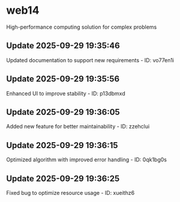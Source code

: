 # web14
High-performance computing solution for complex problems

## Update 2025-09-29 19:35:46
Updated documentation to support new requirements - ID: vo77en1i


## Update 2025-09-29 19:35:56
Enhanced UI to improve stability - ID: p13dbmxd


## Update 2025-09-29 19:36:05
Added new feature for better maintainability - ID: zzehclui


## Update 2025-09-29 19:36:15
Optimized algorithm with improved error handling - ID: 0qk1bg0s


## Update 2025-09-29 19:36:25
Fixed bug to optimize resource usage - ID: xueithz6

